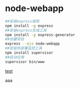 # node-webapp

```bash
##安装express框架
npm install -g express
##安装express生成工具
npm install -g express-generator
##创建项目
express --ejs node-webapp
##安装热部署监控工具
npm install supervisor
##启动应用
supervisor bin/www
```

[test](#test)

<a id="test">aaa</a>
